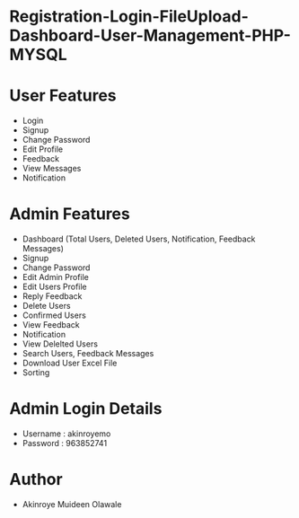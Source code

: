 # Registration-Login-FileUpload-Dashboard-User-Management-PHP-MYSQL

# User Features

+ Login
+ Signup
+ Change Password
+ Edit Profile
+ Feedback
+ View Messages
+ Notification

# Admin Features

+ Dashboard (Total Users, Deleted Users, Notification, Feedback Messages)
+ Signup
+ Change Password
+ Edit Admin Profile
+ Edit Users Profile
+ Reply Feedback
+ Delete Users
+ Confirmed Users
+ View Feedback
+ Notification
+ View Delelted Users
+ Search Users, Feedback Messages
+ Download User Excel File 
+ Sorting 

# Admin Login Details
+ Username : akinroyemo
+ Password : 963852741

# Author

+ Akinroye Muideen Olawale

 
